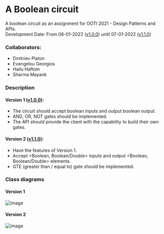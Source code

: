 # A Boolean circuit
A boolean circuit as an assignment for OOTI 2021 - Design Patterns and APIs.  
Development Date: From 06-01-2022 ([v1.0.0](https://github.com/georgevangelou/boolean_circuit/releases/tag/v1.0.0)) until 07-01-2022 ([v1.1.0](https://github.com/georgevangelou/boolean_circuit/releases/tag/v1.1.0))

### Collaborators:
- Dmitriev Platon
- Evangelou Georgios
- Hailu Haftom
- Sharma Mayank

### Description
#### Version 1 ([v1.0.0](https://github.com/georgevangelou/boolean_circuit/releases/tag/v1.0.0)):
- The circuit should accept boolean inputs and output boolean output.
- AND, OR, NOT gates should be implemented.
- The API should provide the client with the capability to build their own gates.

#### Version 2 ([v1.1.0](https://github.com/georgevangelou/boolean_circuit/releases/tag/v1.1.0)):
- Have the features of Version 1.
- Accept <Boolean, Boolean/Double> inputs and output <Boolean, Boolean/Double> elements.
- GTE (greater than / equal to) gate should be implemented.

### Class diagrams
#### Version 1
![image](https://user-images.githubusercontent.com/17727411/149310271-bb7a37a5-1202-4ca0-859e-a2b7644cf132.png)

#### Version 2 
![image](https://user-images.githubusercontent.com/17727411/149310283-e0fc0140-a5f6-41a9-9b60-1c8c588fc746.png)
